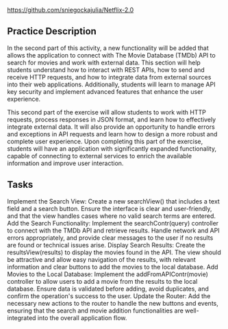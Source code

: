 https://github.com/sniegockajulia/Netflix-2.0

## Practice Description
In the second part of this activity, a new functionality will be added that allows the application to connect with The Movie Database (TMDb) API to search for movies and work with external data. This section will help students understand how to interact with REST APIs, how to send and receive HTTP requests, and how to integrate data from external sources into their web applications. Additionally, students will learn to manage API key security and implement advanced features that enhance the user experience. 

This second part of the exercise will allow students to work with HTTP requests, process responses in JSON format, and learn how to effectively integrate external data. It will also provide an opportunity to handle errors and exceptions in API requests and learn how to design a more robust and complete user experience. Upon completing this part of the exercise, students will have an application with significantly expanded functionality, capable of connecting to external services to enrich the available information and improve user interaction.

## Tasks

Implement the Search View: Create a new searchView() that includes a text field and a search button. Ensure the interface is clear and user-friendly, and that the view handles cases where no valid search terms are entered.
Add the Search Functionality: Implement the searchContr(query) controller to connect with the TMDb API and retrieve results. Handle network and API errors appropriately, and provide clear messages to the user if no results are found or technical issues arise.
Display Search Results: Create the resultsView(results) to display the movies found in the API. The view should be attractive and allow easy navigation of the results, with relevant information and clear buttons to add the movies to the local database.
Add Movies to the Local Database: Implement the addFromAPIContr(movie) controller to allow users to add a movie from the results to the local database. Ensure data is validated before adding, avoid duplicates, and confirm the operation's success to the user.
Update the Router: Add the necessary new actions to the router to handle the new buttons and events, ensuring that the search and movie addition functionalities are well-integrated into the overall application flow.

